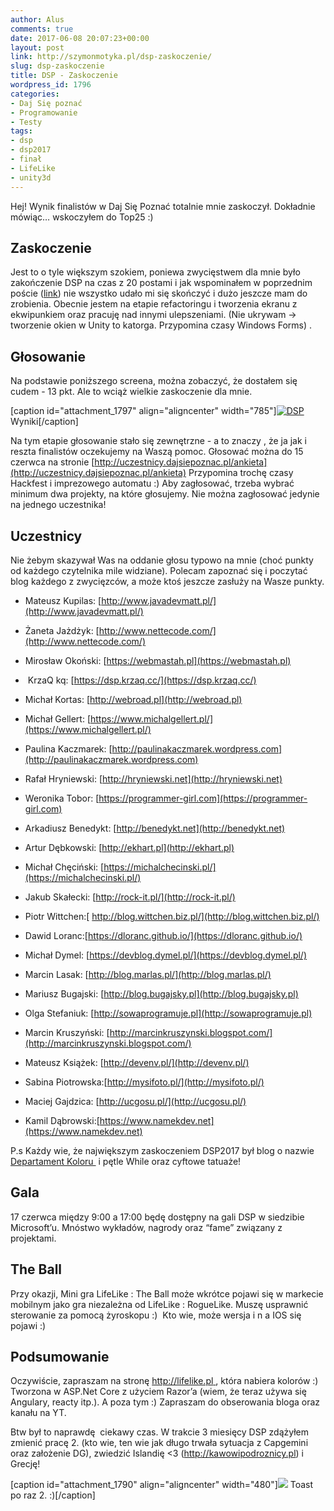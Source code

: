```yaml
---
author: Alus
comments: true
date: 2017-06-08 20:07:23+00:00
layout: post
link: http://szymonmotyka.pl/dsp-zaskoczenie/
slug: dsp-zaskoczenie
title: DSP - Zaskoczenie
wordpress_id: 1796
categories:
- Daj Się poznać
- Programowanie
- Testy
tags:
- dsp
- dsp2017
- finał
- LifeLike
- unity3d
---
```


Hej! Wynik finalistów w Daj Się Poznać totalnie mnie zaskoczył. Dokładnie mówiąc… wskoczyłem do Top25 :)


## Zaskoczenie


Jest to o tyle większym szokiem, poniewa zwycięstwem dla mnie było zakończenie DSP na czas z 20 postami i jak wspominałem w poprzednim poście ([link](http://szymonmotyka.pl/lifelike-podsumowanie/)) nie wszystko udało mi się skończyć i dużo jeszcze mam do zrobienia. Obecnie jestem na etapie refactoringu i tworzenia ekranu z ekwipunkiem oraz pracuję nad innymi ulepszeniami. (Nie ukrywam -> tworzenie okien w Unity to katorga. Przypomina czasy Windows Forms) .


## Głosowanie


Na podstawie poniższego screena, można zobaczyć, że dostałem się cudem - 13 pkt. Ale to wciąż wielkie zaskoczenie dla mnie.

[caption id="attachment_1797" align="aligncenter" width="785"][![DSP](http://szymonmotyka.pl/wp-content/uploads/2017/06/dsppunkty-785x836.png)](http://szymonmotyka.pl/wp-content/uploads/2017/06/dsppunkty.png) Wyniki[/caption]

Na tym etapie głosowanie stało się zewnętrzne - a to znaczy , że ja jak i reszta finalistów oczekujemy na Waszą pomoc.
Głosować można do 15 czerwca na stronie [http://uczestnicy.dajsiepoznac.pl/ankieta](http://uczestnicy.dajsiepoznac.pl/ankieta)
Przypomina trochę czasy Hackfest i imprezowego automatu :) Aby zagłosować, trzeba wybrać minimum dwa projekty, na które głosujemy. Nie można zagłosować jedynie na jednego uczestnika!


## Uczestnicy


Nie żebym skazywał Was na oddanie głosu typowo na mnie (choć punkty od każdego czytelnika mile widziane). Polecam zapoznać się i poczytać blog każdego z zwycięzców, a może ktoś jeszcze zasłuży na Wasze punkty.



 	
  * Mateusz Kupilas: [http://www.javadevmatt.pl/](http://www.javadevmatt.pl/)

 	
  * Żaneta Jażdżyk: [http://www.nettecode.com/](http://www.nettecode.com/)

 	
  * Mirosław Okoński: [https://webmastah.pl](https://webmastah.pl)

 	
  *  KrzaQ kq: [https://dsp.krzaq.cc/](https://dsp.krzaq.cc/)

 	
  * Michał Kortas: [http://webroad.pl](http://webroad.pl)

 	
  * Michał Gellert: [https://www.michalgellert.pl/](https://www.michalgellert.pl/)

 	
  * Paulina Kaczmarek: [http://paulinakaczmarek.wordpress.com](http://paulinakaczmarek.wordpress.com)

 	
  * Rafał Hryniewski: [http://hryniewski.net](http://hryniewski.net)

 	
  * Weronika Tobor: [https://programmer-girl.com](https://programmer-girl.com)

 	
  * Arkadiusz Benedykt: [http://benedykt.net](http://benedykt.net)

 	
  * Artur Dębkowski: [http://ekhart.pl](http://ekhart.pl)

 	
  * Michał Chęciński: [https://michalchecinski.pl/](https://michalchecinski.pl/)

 	
  * Jakub Skałecki: [http://rock-it.pl/](http://rock-it.pl/)

 	
  * Piotr Wittchen:[ http://blog.wittchen.biz.pl/](http://blog.wittchen.biz.pl/)

 	
  * Dawid Loranc:[https://dloranc.github.io/](https://dloranc.github.io/)

 	
  * Michał Dymel: [https://devblog.dymel.pl/](https://devblog.dymel.pl/)

 	
  * Marcin Lasak: [http://blog.marlas.pl/](http://blog.marlas.pl/)

 	
  * Mariusz Bugajski: [http://blog.bugajsky.pl](http://blog.bugajsky.pl)

 	
  * Olga Stefaniuk: [http://sowaprogramuje.pl](http://sowaprogramuje.pl)

 	
  * Marcin Kruszyński: [http://marcinkruszynski.blogspot.com/](http://marcinkruszynski.blogspot.com/)

 	
  * Mateusz Książek: [http://devenv.pl/](http://devenv.pl/)

 	
  * Sabina Piotrowska:[http://mysifoto.pl/](http://mysifoto.pl/)

 	
  * Maciej Gajdzica: [http://ucgosu.pl/](http://ucgosu.pl/)

 	
  * Kamil Dąbrowski:[https://www.namekdev.net](https://www.namekdev.net)


P.s Każdy wie, że największym zaskoczeniem DSP2017 był blog o nazwie [Departament Koloru ](http://departamentkoloru.pl/2017/04/16/petla-while-w-c/) i pętle While oraz cyftowe tatuaże!


## Gala


17 czerwca między 9:00 a 17:00 będę dostępny na gali DSP w siedzibie Microsoft’u. Mnóstwo wykładów, nagrody oraz “fame” związany z projektami.


## The Ball


Przy okazji, Mini gra LifeLike : The Ball może wkrótce pojawi się w markecie mobilnym jako gra niezależna od LifeLike : RogueLike. Muszę usprawnić sterowanie za pomocą żyroskopu :)  Kto wie, może wersja i n a IOS się pojawi :)


## Podsumowanie


Oczywiście, zapraszam na stronę [http://lifelike.pl ](http://lifelike.pl), która nabiera kolorów :) Tworzona w ASP.Net Core z użyciem Razor’a (wiem, że teraz używa się Angulary, reacty itp.).
A poza tym :) Zapraszam do obserowania bloga oraz kanału na YT.

Btw był to naprawdę  ciekawy czas. W trakcie 3 miesięcy DSP zdążyłem zmienić pracę 2. (kto wie, ten wie jak długo trwała sytuacja z Capgemini oraz założenie DG), zwiedzić Islandię <3 (http://kawowipodroznicy.pl) i Grecję!

[caption id="attachment_1790" align="aligncenter" width="480"][![](http://szymonmotyka.pl/wp-content/uploads/2017/05/20170531_203833.gif)](http://szymonmotyka.pl/wp-content/uploads/2017/05/20170531_203833.gif) Toast po raz 2. :)[/caption]

